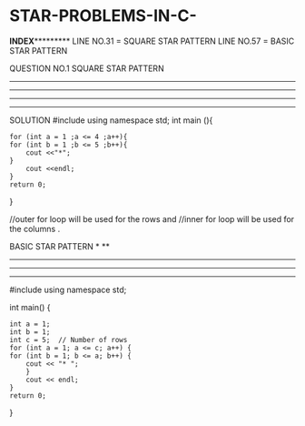 # STAR-PROBLEMS-IN-C-

********************************************************************************INDEX*****************************************************************************************
LINE NO.31 = SQUARE STAR PATTERN
LINE NO.57 = BASIC STAR PATTERN
























                                                            
QUESTION NO.1 SQUARE STAR PATTERN
*****
*****
*****
*****
SOLUTION 
#include <iostream>
using namespace std;
int main (){
    
    for (int a = 1 ;a <= 4 ;a++){
    for (int b = 1 ;b <= 5 ;b++){
        cout <<"*";
    }
        cout <<endl;
    }
    return 0;
}

//outer for loop will be used for the rows and
//inner for loop will be used for the columns .





BASIC STAR PATTERN
*
**
***
****
*****

#include <iostream>
using namespace std;

int main() {

    int a = 1;
    int b = 1;
    int c = 5;  // Number of rows
    for (int a = 1; a <= c; a++) {        
    for (int b = 1; b <= a; b++) {    
        cout << "* ";
        }
        cout << endl;                     
    }
    return 0;
}

